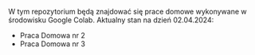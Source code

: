 W tym repozytorium będą znajdować się prace domowe wykonywane w środowisku Google Colab.
Aktualny stan na dzień 02.04.2024:
- Praca Domowa nr 2
- Praca Domowa nr 3
  
